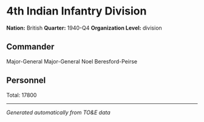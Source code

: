 # 4th Indian Infantry Division

**Nation:** British
**Quarter:** 1940-Q4
**Organization Level:** division

## Commander

Major-General Major-General Noel Beresford-Peirse

## Personnel

Total: 17800

---
*Generated automatically from TO&E data*
